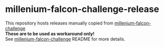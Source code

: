 # millenium-falcon-challenge-release

This repository hosts releases manually copied from [millenium-falcon-challenge](https://github.com/jlucry/millenium-falcon-challenge)  
**These are to be used as workaround only!**  
See [millenium-falcon-challenge](https://github.com/jlucry/millenium-falcon-challenge) README for more details. 